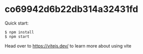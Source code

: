 # co69942d6b22db314a32431fd

Quick start:

```
$ npm install
$ npm start
````

Head over to https://vitejs.dev/ to learn more about using vite